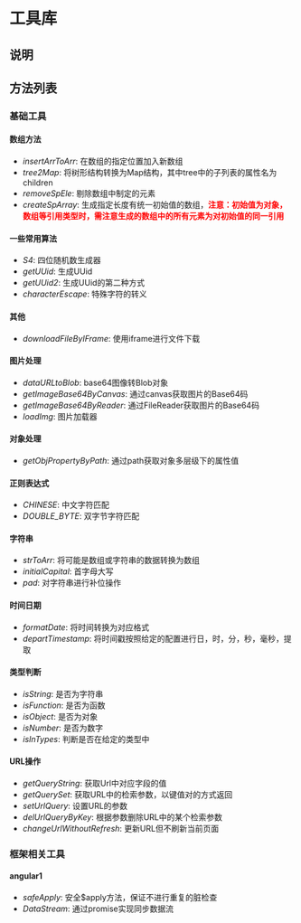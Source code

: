 # 工具库

说明
---------------------
方法列表
---------------------
### 基础工具

#### 数组方法
- *insertArrToArr*: 在数组的指定位置加入新数组
- *tree2Map*: 将树形结构转换为Map结构，其中tree中的子列表的属性名为children
- *removeSpEle*: 剔除数组中制定的元素
- *createSpArray*: 生成指定长度有统一初始值的数组，<font color=red>**注意：初始值为对象，数组等引用类型时，需注意生成的数组中的所有元素为对初始值的同一引用**</font>

#### 一些常用算法
- *S4*: 四位随机数生成器
- *getUUid*: 生成UUid
- *getUUid2*: 生成UUid的第二种方式
- *characterEscape*: 特殊字符的转义

#### 其他
- *downloadFileByIFrame*: 使用iframe进行文件下载

#### 图片处理
- *dataURLtoBlob*: base64图像转Blob对象
- *getImageBase64ByCanvas*: 通过canvas获取图片的Base64码
- *getImageBase64ByReader*: 通过FileReader获取图片的Base64码
- *loadImg*: 图片加载器

#### 对象处理
- *getObjPropertyByPath*: 通过path获取对象多层级下的属性值

#### 正则表达式
- *CHINESE*: 中文字符匹配
- *DOUBLE_BYTE*: 双字节字符匹配

#### 字符串
- *strToArr*: 将可能是数组或字符串的数据转换为数组
- *initialCapital*: 首字母大写
- *pad*: 对字符串进行补位操作

#### 时间日期
- *formatDate*: 将时间转换为对应格式
- *departTimestamp*: 将时间戳按照给定的配置进行日，时，分，秒，毫秒，提取

#### 类型判断
- *isString*: 是否为字符串
- *isFunction*: 是否为函数
- *isObject*: 是否为对象
- *isNumber*: 是否为数字
- *isInTypes*: 判断是否在给定的类型中

#### URL操作
- *getQueryString*: 获取Url中对应字段的值
- *getQuerySet*: 获取URL中的检索参数，以键值对的方式返回
- *setUrlQuery*: 设置URL的参数
- *delUrlQueryByKey*: 根据参数删除URL中的某个检索参数
- *changeUrlWithoutRefresh*: 更新URL但不刷新当前页面

### 框架相关工具
#### angular1
- *safeApply*: 安全$apply方法，保证不进行重复的脏检查
- *DataStream*: 通过promise实现同步数据流

